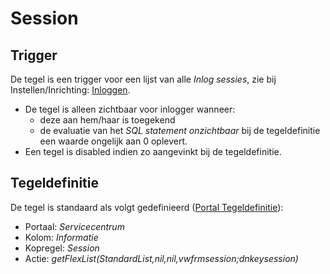 # Session

## Trigger

De tegel is een trigger voor een lijst van alle *Inlog sessies*, zie bij Instellen/Inrichting: [Inloggen](/docs/probleemoplossing/programmablokken/inloggen.md).

  * De tegel is alleen zichtbaar voor inlogger wanneer:
    * deze aan hem/haar is toegekend 
    * de evaluatie van het *SQL statement onzichtbaar* bij de tegeldefinitie een waarde ongelijk aan 0 oplevert. 
  * Een tegel is disabled indien zo aangevinkt bij de tegeldefinitie.

## Tegeldefinitie

De tegel is standaard als volgt gedefinieerd ([Portal Tegeldefinitie](/docs/instellen_inrichten/portaldefinitie/portal_tegel.md)):

  * Portaal: *Servicecentrum*
  * Kolom: *Informatie*
  * Kopregel: *Session*
  * Actie: *getFlexList(StandardList,nil,nil,vwfrmsession;dnkeysession)*

